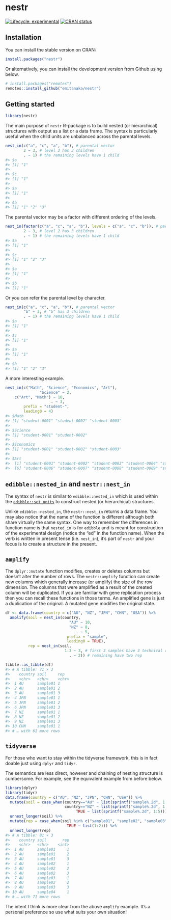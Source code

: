 
<!-- README.md is generated from README.Rmd. Please edit that file -->

# nestr

<!-- badges: start -->

[![Lifecycle:
experimental](https://img.shields.io/badge/lifecycle-experimental-orange.svg)](https://lifecycle.r-lib.org/articles/stages.html)
[![CRAN
status](https://www.r-pkg.org/badges/version/nestr)](https://CRAN.R-project.org/package=nestr)
<!-- badges: end -->

## Installation

You can install the stable version on CRAN:

``` r
install.packages("nestr")
```

Or alternatively, you can install the development version from Github
using below.

``` r
# install.packages("remotes")
remotes::install_github("emitanaka/nestr")
```

## Getting started

``` r
library(nestr)
```

The main purpose of `nestr` R-package is to build nested (or
hierarchical) structures with output as a list or a data frame. The
syntax is particularly useful when the child units are unbalanced across
the parental levels.

``` r
nest_in(c("a", "c", "a", "b"), # parental vector
        2 ~ 3, # level 2 has 3 children
        . ~ 1) # the remaining levels have 1 child 
#> $a
#> [1] "1"
#> 
#> $c
#> [1] "1"
#> 
#> $a
#> [1] "1"
#> 
#> $b
#> [1] "1" "2" "3"
```

The parental vector may be a factor with different ordering of the
levels.

``` r
nest_in(factor(c("a", "c", "a", "b"), levels = c("a", "c", "b")), # parental vector
        2 ~ 3, # level 2 has 3 children
        . ~ 1) # the remaining levels have 1 child 
#> $a
#> [1] "1"
#> 
#> $c
#> [1] "1" "2" "3"
#> 
#> $a
#> [1] "1"
#> 
#> $b
#> [1] "1"
```

Or you can refer the parental level by character.

``` r
nest_in(c("a", "c", "a", "b"), # parental vector
        "b" ~ 3, # "b" has 3 children
        . ~ 1) # the remaining levels have 1 child 
#> $a
#> [1] "1"
#> 
#> $c
#> [1] "1"
#> 
#> $a
#> [1] "1"
#> 
#> $b
#> [1] "1" "2" "3"
```

A more interesting example.

``` r
nest_in(c("Math", "Science", "Economics", "Art"), 
               "Science" ~ 2,
    c("Art", "Math") ~ 10,
                    . ~ 3,
        prefix = "student-",
        leading0 = 4)
#> $Math
#> [1] "student-0001" "student-0002" "student-0003"
#> 
#> $Science
#> [1] "student-0001" "student-0002"
#> 
#> $Economics
#> [1] "student-0001" "student-0002" "student-0003"
#> 
#> $Art
#>  [1] "student-0001" "student-0002" "student-0003" "student-0004" "student-0005"
#>  [6] "student-0006" "student-0007" "student-0008" "student-0009" "student-0010"
```

## `edibble::nested_in` and `nestr::nest_in`

The syntax of `nestr` is similar to `edibble::nested_in` which is used
within the
[`edibble::set_units`](https://edibble.emitanaka.org/reference/set_units.html)
to construct nested (or hierarchical) structures.

Unlike `edibble::nested_in`, the `nestr::nest_in` returns a data frame.
You may also notice that the name of the function is different although
both share virtually the same syntax. One way to remember the
differences in function name is that `nested_in` is for `edibble` and is
meant for construction of the experimental design (notice the “ed” in
the function name). When the verb is written in present tense
(i.e. `nest_in`), it’s part of `nestr` and your focus is to create a
structure in the present.

## `amplify`

The `dplyr::mutate` function modifies, creates or deletes columns but
doesn’t alter the number of rows. The `nestr::amplify` function can
create new columns which generally increase (or amplify) the size of the
row dimension. The columns that were amplified as a result of the
created column will be duplicated. If you are familiar with gene
replication process then you can recall these functions in those terms.
An amplified gene is just a duplication of the original. A mutated gene
modifies the original state.

``` r
df <- data.frame(country = c("AU", "NZ", "JPN", "CHN", "USA")) %>% 
  amplify(soil = nest_in(country, 
                            "AU" ~ 10,
                            "NZ" ~ 8,
                               . ~ 5,
                           prefix = "sample",
                           leading0 = TRUE),
          rep = nest_in(soil, 
                          1:3 ~ 3, # first 3 samples have 3 technical rep
                            . ~ 2)) # remaining have two rep

tibble::as_tibble(df)
#> # A tibble: 71 × 3
#>    country soil     rep  
#>    <chr>   <chr>    <chr>
#>  1 AU      sample01 1    
#>  2 AU      sample01 2    
#>  3 AU      sample01 3    
#>  4 JPN     sample01 1    
#>  5 JPN     sample01 2    
#>  6 JPN     sample01 3    
#>  7 NZ      sample01 1    
#>  8 NZ      sample01 2    
#>  9 NZ      sample01 3    
#> 10 CHN     sample01 1    
#> # … with 61 more rows
```

## `tidyverse`

For those who want to stay within the tidyverse framework, this is in
fact doable just using `dplyr` and `tidyr`.

The semantics are less direct, however and chaining of nesting structure
is cumbersome. For example, see the equivalent example from before
below.

``` r
library(dplyr)
library(tidyr)
data.frame(country = c("AU", "NZ", "JPN", "CHN", "USA")) %>% 
  mutate(soil = case_when(country=="AU" ~ list(sprintf("sample%.2d", 1:10)),
                          country=="NZ" ~ list(sprintf("sample%.2d", 1:8)),
                               TRUE ~ list(sprintf("sample%.2d", 1:5)))) %>% 
  unnest_longer(soil) %>% 
  mutate(rep = case_when(soil %in% c("sample01", "sample02", "sample03") ~ list(1:3),
                           TRUE ~ list(1:2))) %>% 
  unnest_longer(rep)
#> # A tibble: 81 × 3
#>    country soil       rep
#>    <chr>   <chr>    <int>
#>  1 AU      sample01     1
#>  2 AU      sample01     2
#>  3 AU      sample01     3
#>  4 AU      sample02     1
#>  5 AU      sample02     2
#>  6 AU      sample02     3
#>  7 AU      sample03     1
#>  8 AU      sample03     2
#>  9 AU      sample03     3
#> 10 AU      sample04     1
#> # … with 71 more rows
```

The intent I think is more clear from the above `amplify` example. It’s
a personal preference so use what suits your own situation!
